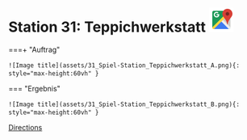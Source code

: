 
# Station 31: Teppichwerkstatt <a href="https://www.google.com/maps/dir/?api=1&travelmode=walking&destination=47.7964302,13.0249814"><img src="assets/google-maps.svg" width="48" height="48"></a>


===+ "Auftrag"

    ![Image title](assets/31_Spiel-Station_Teppichwerkstatt_A.png){: style="max-height:60vh" }


=== "Ergebnis"

    ![Image title](assets/31_Spiel-Station_Teppichwerkstatt_B.png){: style="max-height:60vh" }


[Directions](https://www.google.com/maps/dir/?api=1&travelmode=walking&destination=47.7964302,13.0249814)